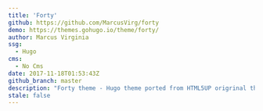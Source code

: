 ```yaml
---
title: 'Forty'
github: https://github.com/MarcusVirg/forty
demo: https://themes.gohugo.io/theme/forty/
author: Marcus Virginia
ssg:
  - Hugo
cms:
  - No Cms
date: 2017-11-18T01:53:43Z
github_branch: master
description: "Forty theme - Hugo theme ported from HTML5UP origrinal theme called Forty."
stale: false
---
```


